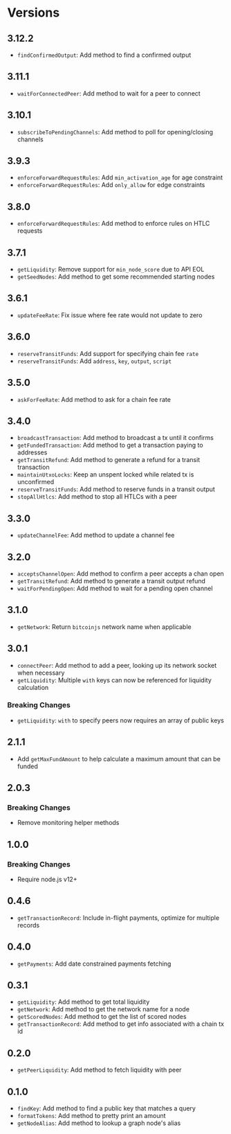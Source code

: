 # Versions

## 3.12.2

- `findConfirmedOutput`: Add method to find a confirmed output

## 3.11.1

- `waitForConnectedPeer`: Add method to wait for a peer to connect

## 3.10.1

- `subscribeToPendingChannels`: Add method to poll for opening/closing channels

## 3.9.3

- `enforceForwardRequestRules`: Add `min_activation_age` for age constraint
- `enforceForwardRequestRules`: Add `only_allow` for edge constraints

## 3.8.0

- `enforceForwardRequestRules`: Add method to enforce rules on HTLC requests

## 3.7.1

- `getLiquidity`: Remove support for `min_node_score` due to API EOL
- `getSeedNodes`: Add method to get some recommended starting nodes

## 3.6.1

- `updateFeeRate`: Fix issue where fee rate would not update to zero

## 3.6.0

- `reserveTransitFunds`: Add support for specifying chain fee `rate`
- `reserveTransitFunds`: Add `address`, `key`, `output`, `script`

## 3.5.0

- `askForFeeRate`: Add method to ask for a chain fee rate

## 3.4.0

- `broadcastTransaction`: Add method to broadcast a tx until it confirms
- `getFundedTransaction`: Add method to get a transaction paying to addresses
- `getTransitRefund`: Add method to generate a refund for a transit transaction
- `maintainUtxoLocks`: Keep an unspent locked while related tx is unconfirmed
- `reserveTransitFunds`: Add method to reserve funds in a transit output
- `stopAllHtlcs`: Add method to stop all HTLCs with a peer

## 3.3.0

- `updateChannelFee`: Add method to update a channel fee

## 3.2.0

- `acceptsChannelOpen`: Add method to confirm a peer accepts a chan open
- `getTransitRefund`: Add method to generate a transit output refund
- `waitForPendingOpen`: Add method to wait for a pending open channel

## 3.1.0

- `getNetwork`: Return `bitcoinjs` network name when applicable

## 3.0.1

- `connectPeer`: Add method to add a peer, looking up its network socket when necessary
- `getLiquidity`: Multiple `with` keys can now be referenced for liquidity calculation

### Breaking Changes

- `getLiquidity`: `with` to specify peers now requires an array of public keys

## 2.1.1

- Add `getMaxFundAmount` to help calculate a maximum amount that can be funded

## 2.0.3

### Breaking Changes

- Remove monitoring helper methods

## 1.0.0

### Breaking Changes

- Require node.js v12+

## 0.4.6

- `getTransactionRecord`: Include in-flight payments, optimize for multiple records

## 0.4.0

- `getPayments`: Add date constrained payments fetching

## 0.3.1

- `getLiquidity`: Add method to get total liquidity
- `getNetwork`: Add method to get the network name for a node
- `getScoredNodes`: Add method to get the list of scored nodes
- `getTransactionRecord`: Add method to get info associated with a chain tx id

## 0.2.0

- `getPeerLiquidity`: Add method to fetch liquidity with peer

## 0.1.0

- `findKey`: Add method to find a public key that matches a query
- `formatTokens`: Add method to pretty print an amount
- `getNodeAlias`: Add method to lookup a graph node's alias
